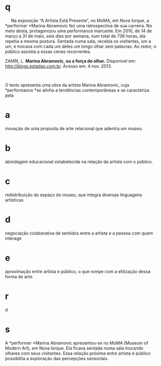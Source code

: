 # q
     Na exposição “A Artista Está Presente”, no MoMA, em Nova Iorque, a *performer *Marina Abramovic fez uma retrospectiva de sua carreira. No meio desta, protagonizou uma performance marcante. Em 2010, de 14 de março a 31 de maio, seis dias por semana, num total de 736 horas, ela repetia a mesma postura. Sentada numa sala, recebia os visitantes, um a um, e trocava com cada um deles um longo olhar sem palavras. Ao redor, o público assistia a essas cenas recorrentes.

ZANIN, L. **Marina Abramovic, ou a força do olhar.** Disponível em: http://blogs.estadao.com.br. Acesso em: 4 nov. 2013.

 

O texto apresenta uma obra da artista Marina Abramovic, cuja *performance *se alinha a tendências contemporâneas e se caracteriza pela

# a
inovação de uma proposta de arte relacional que adentra um museu.

# b
abordagem educacional estabelecida na relação da artista com o público.

# c
redistribuição do espaço do museu, que integra diversas linguagens artisticas.

# d
negociação colaborativa de sentidos entre a artista e a pessoa com quem interage

# e
aproximação entre artista e público, o que rompe com a elitização dessa forma de arte.

# r
d

# s
A *performer *Marina Abramovic apresentou-se no MoMA (Museum of Modern Art), em Nova Iorque. Ela ficava sentada numa sala trocando olhares com seus visitantes. Essa relação próxima entre artista e público possibilita a exploração das percepções sensoriais.
